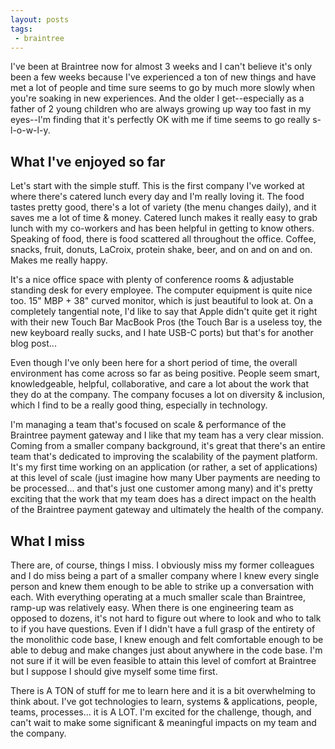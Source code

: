 ```yaml
---
layout: posts
tags:
 - braintree
---
```


I've been at Braintree now for almost 3 weeks and I can't believe it's only been a few weeks because I've experienced a ton of new things and have met a lot of people and time sure seems to go by much more slowly when you're soaking in new experiences. And the older I get--especially as a father of 2 young children who are always growing up way too fast in my eyes--I'm finding that it's perfectly OK with me if time seems to go really s-l-o-w-l-y.

## What I've enjoyed so far
Let's start with the simple stuff. This is the first company I've worked at where there's catered lunch every day and I'm really loving it. The food tastes pretty good, there's a lot of variety (the menu changes daily), and it saves me a lot of time & money. Catered lunch makes it really easy to grab lunch with my co-workers and has been helpful in getting to know others. Speaking of food, there is food scattered all throughout the office. Coffee, snacks, fruit, donuts, LaCroix, protein shake, beer, and on and on and on. Makes me really happy.

It's a nice office space with plenty of conference rooms & adjustable standing desk for every employee. The computer equipment is quite nice too. 15" MBP + 38" curved monitor, which is just beautiful to look at. On a completely tangential note, I'd like to say that Apple didn't quite get it right with their new Touch Bar MacBook Pros (the Touch Bar is a useless toy, the new keyboard really sucks, and I hate USB-C ports) but that's for another blog post...

Even though I've only been here for a short period of time, the overall environment has come across so far as being positive. People seem smart, knowledgeable, helpful, collaborative, and care a lot about the work that they do at the company. The company focuses a lot on diversity & inclusion, which I find to be a really good thing, especially in technology.

I'm managing a team that's focused on scale & performance of the Braintree payment gateway and I like that my team has a very clear mission. Coming from a smaller company background, it's great that there's an entire team that's dedicated to improving the scalability of the payment platform. It's my first time working on an application (or rather, a set of applications) at this level of scale (just imagine how many Uber payments are needing to be processed... and that's just one customer among many) and it's pretty exciting that the work that my team does has a direct impact on the health of the Braintree payment gateway and ultimately the health of the company.

## What I miss
There are, of course, things I miss. I obviously miss my former colleagues and I do miss being a part of a smaller company where I knew every single person and knew them enough to be able to strike up a conversation with each. With everything operating at a much smaller scale than Braintree, ramp-up was relatively easy. When there is one engineering team as opposed to dozens, it's not hard to figure out where to look and who to talk to if you have questions. Even if I didn't have a full grasp of the entirety of the monolithic code base, I knew enough and felt comfortable enough to be able to debug and make changes just about anywhere in the code base. I'm not sure if it will be even feasible to attain this level of comfort at Braintree but I suppose I should give myself some time first.

There is A TON of stuff for me to learn here and it is a bit overwhelming to think about. I've got technologies to learn, systems & applications, people, teams, processes... it is A LOT. I'm excited for the challenge, though, and can't wait to make some significant & meaningful impacts on my team and the company.
